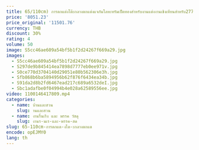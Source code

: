 ```yaml
---
title: 65/110cm) การตกแต่งโต๊ะกลางตกแต่งแจกันโลหะทรัมเป็ตทองสำหรับงานแต่งงานเชิงเทียนสำหรับ2779วางกลางโต๊ะ
price: '8051.23'
price_original: '11501.76'
currency: THB
discount: 30%
rating: 4
volume: 50
image: S5cc46ae609a54bf5b1f2d24267f669a29.jpg
images:
  - S5cc46ae609a54bf5b1f2d24267f669a29.jpg
  - S297de9b845414ea7898d7777eb0ee971v.jpg
  - S0ce770d3704140d29051e80b562306e3h.jpg
  - Sfb868b6ba5894956b62f876f6434ea34b.jpg
  - S91da2d8b2fd6467ead217c689a6532deI.jpg
  - Sbc1adafbe0f04994b4e028a62589556ee.jpg
video: 1100146417809.mp4
categories:
  - name: บ้านและสวน
    slug: านและสวน
  - name: งานรื่นเริง และ พรรค วัสดุ
    slug: งานร-นเร-และ-พรรค-สด
slug: 65-110cm-การตกแต-งโต-ะกลางตกแต
encode: opEJMY0
lang: th
---
```

  